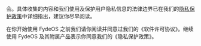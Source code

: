 ---
---
会。具体收集的内容和我们使用及保护用户隐私信息的法律边界已在我们的[隐私保护政策](https://fydeos.com/privacy/)中详细指出，建议你尽早阅读。

在你开始使用 FydeOS 之前我们请你阅读并同意过我们的《软件许可协议》。继续使用 FydeOS 及其附属产品表示你同意我们的《隐私保护政策》。